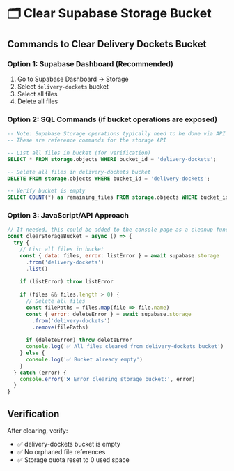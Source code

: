 # 🗂️ Clear Supabase Storage Bucket

## Commands to Clear Delivery Dockets Bucket

### Option 1: Supabase Dashboard (Recommended)
1. Go to Supabase Dashboard → Storage
2. Select `delivery-dockets` bucket
3. Select all files
4. Delete all files

### Option 2: SQL Commands (if bucket operations are exposed)
```sql
-- Note: Supabase Storage operations typically need to be done via API or Dashboard
-- These are reference commands for the storage API

-- List all files in bucket (for verification)
SELECT * FROM storage.objects WHERE bucket_id = 'delivery-dockets';

-- Delete all files in delivery-dockets bucket
DELETE FROM storage.objects WHERE bucket_id = 'delivery-dockets';

-- Verify bucket is empty
SELECT COUNT(*) as remaining_files FROM storage.objects WHERE bucket_id = 'delivery-dockets';
```

### Option 3: JavaScript/API Approach
```javascript
// If needed, this could be added to the console page as a cleanup function
const clearStorageBucket = async () => {
  try {
    // List all files in bucket
    const { data: files, error: listError } = await supabase.storage
      .from('delivery-dockets')
      .list()
    
    if (listError) throw listError
    
    if (files && files.length > 0) {
      // Delete all files
      const filePaths = files.map(file => file.name)
      const { error: deleteError } = await supabase.storage
        .from('delivery-dockets')
        .remove(filePaths)
      
      if (deleteError) throw deleteError
      console.log('✅ All files cleared from delivery-dockets bucket')
    } else {
      console.log('✅ Bucket already empty')
    }
  } catch (error) {
    console.error('❌ Error clearing storage bucket:', error)
  }
}
```

## Verification
After clearing, verify:
- ✅ delivery-dockets bucket is empty
- ✅ No orphaned file references
- ✅ Storage quota reset to 0 used space